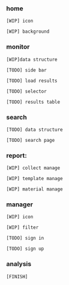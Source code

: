 
### home

    [WIP] icon 
    
    [WIP] background

### monitor

    [WIP]data structure
    
    [TODO] side bar
    
    [TODO] load results
    
    [TODO] selector 
    
    [TODO] results table

### search

    [TODO] data structure
    
    [TODO] search page

### report:

    [WIP] collect manage
    
    [WIP] template manage
    
    [WIP] material manage

### manager

    [WIP] icon 
    
    [WIP] filter
    
    [TODO] sign in
    
    [TODO] sign up

### analysis

    [FINISH]

